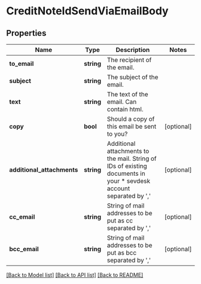 # CreditNoteIdSendViaEmailBody

## Properties
Name | Type | Description | Notes
------------ | ------------- | ------------- | -------------
**to_email** | **string** | The recipient of the email. | 
**subject** | **string** | The subject of the email. | 
**text** | **string** | The text of the email. Can contain html. | 
**copy** | **bool** | Should a copy of this email be sent to you? | [optional] 
**additional_attachments** | **string** | Additional attachments to the mail. String of IDs of existing documents in your       *                      sevdesk account separated by &#x27;,&#x27; | [optional] 
**cc_email** | **string** | String of mail addresses to be put as cc separated by &#x27;,&#x27; | [optional] 
**bcc_email** | **string** | String of mail addresses to be put as bcc separated by &#x27;,&#x27; | [optional] 

[[Back to Model list]](../../README.md#documentation-for-models) [[Back to API list]](../../README.md#documentation-for-api-endpoints) [[Back to README]](../../README.md)

